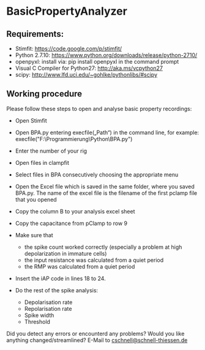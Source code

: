 # BasicPropertyAnalyzer

## Requirements:
* Stimfit: https://code.google.com/p/stimfit/
* Python 2.7.10: https://www.python.org/downloads/release/python-2710/
* openpyxl: install via: pip install openpyxl in the command prompt
* Visual C Compiler for Python27: http://aka.ms/vcpython27
* scipy: http://www.lfd.uci.edu/~gohlke/pythonlibs/#scipy

## Working procedure
Please follow these steps to open and analyse basic property recordings:

* Open Stimfit
* Open BPA.py entering execfile(„Path“) in the command line, for example: execfile("F:\Programmierung\Python\BPA.py")
* Enter the number of your rig
* Open files in clampfit
* Select files in BPA consecutively choosing the appropriate menu
* Open the Excel file which is saved in the same folder, where you saved BPA.py. The name of the excel file is the filename of the first pclamp file that you opened
* Copy the column B to your analysis excel sheet
* Copy the capacitance from pClamp to row 9
* Make sure that
  * the spike count worked correctly (especially a problem at high depolarization in immature cells)
  * the input resistance was calculated from a quiet period
  * the RMP was calculated from a quiet period
  
* Insert the iAP code in lines 18 to 24.

* Do the rest of the spike analysis:
  * Depolarisation rate
  * Repolarisation rate
  * Spike width
  * Threshold

Did you detect any errors or encounterd any problems? Would you like anything changed/streamlined? E-Mail to cschnell@schnell-thiessen.de


